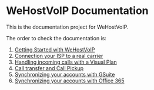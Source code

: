 # WeHostVoIP Documentation

This is the documentation project for WeHostVoIP. 

The order to check the documentation is:

1. [Getting Started with WeHostVoIP](docs/getting_started.md)
2. [Connection your ISP to a real carrier](docs/connecting_wehostvoip.md)
3. [Handling incoming calls with a Visual Plan](docs/handling_incoming_call.md)
4. [Call transfer and Call Pickup](docs/handling_transfer.md)
5. [Synchronizing your accounts with GSuite]()
6. [Synchronizing your accounts with Office 365]()

